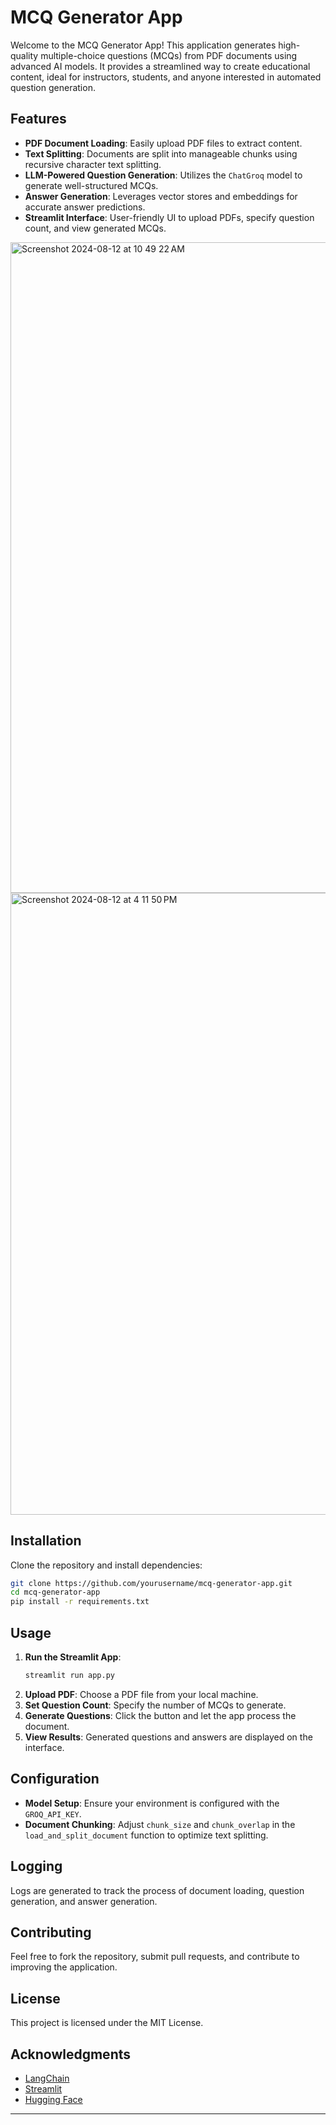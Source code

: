 
# MCQ Generator App

Welcome to the MCQ Generator App! This application generates high-quality multiple-choice questions (MCQs) from PDF documents using advanced AI models. It provides a streamlined way to create educational content, ideal for instructors, students, and anyone interested in automated question generation.

## Features

- **PDF Document Loading**: Easily upload PDF files to extract content.
- **Text Splitting**: Documents are split into manageable chunks using recursive character text splitting.
- **LLM-Powered Question Generation**: Utilizes the `ChatGroq` model to generate well-structured MCQs.
- **Answer Generation**: Leverages vector stores and embeddings for accurate answer predictions.
- **Streamlit Interface**: User-friendly UI to upload PDFs, specify question count, and view generated MCQs.
<img width="1041" alt="Screenshot 2024-08-12 at 10 49 22 AM" src="https://github.com/user-attachments/assets/963854f4-e3fd-4689-8f26-1e67e161a563">
<img width="995" alt="Screenshot 2024-08-12 at 4 11 50 PM" src="https://github.com/user-attachments/assets/9edf88ff-d53d-4aea-876a-29c6fd79f39e">

## Installation

Clone the repository and install dependencies:

```bash
git clone https://github.com/yourusername/mcq-generator-app.git
cd mcq-generator-app
pip install -r requirements.txt
```

## Usage

1. **Run the Streamlit App**:
   ```bash
   streamlit run app.py
   ```
2. **Upload PDF**: Choose a PDF file from your local machine.
3. **Set Question Count**: Specify the number of MCQs to generate.
4. **Generate Questions**: Click the button and let the app process the document.
5. **View Results**: Generated questions and answers are displayed on the interface.

## Configuration

- **Model Setup**: Ensure your environment is configured with the `GROQ_API_KEY`.
- **Document Chunking**: Adjust `chunk_size` and `chunk_overlap` in the `load_and_split_document` function to optimize text splitting.

## Logging

Logs are generated to track the process of document loading, question generation, and answer generation.

## Contributing

Feel free to fork the repository, submit pull requests, and contribute to improving the application.

## License

This project is licensed under the MIT License.

## Acknowledgments

- [LangChain](https://github.com/hwchase17/langchain)
- [Streamlit](https://www.streamlit.io/)
- [Hugging Face](https://huggingface.co/)

---

